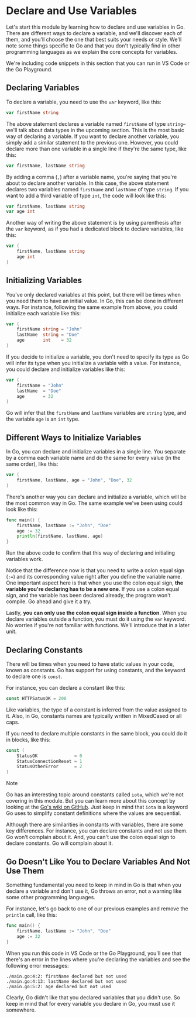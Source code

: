 # Declare and Use Variables

Let's start this module by learning how to declare and use variables in Go. There are different ways to declare a variable, and we'll discover each of them, and you'll choose the one that best suits your needs or style. We'll note some things specific to Go and that you don't typically find in other programming languages as we explain the core concepts for variables.

We're including code snippets in this section that you can run in VS Code or the Go Playground.

## Declaring Variables

To declare a variable, you need to use the `var` keyword, like this:

```go
var firstName string
```

The above statement declares a variable named `firstName` of type `string`–we'll talk about data types in the upcoming section. This is the most basic way of declaring a variable. If you want to declare another variable, you simply add a similar statement to the previous one. However, you could declare more than one variable in a single line if they're the same type, like this:

```go
var firstName, lastName string
```

By adding a comma (`,`) after a variable name, you're saying that you're about to declare another variable. In this case, the above statement declares two variables named `firstName` and `lastName` of type `string`. If you want to add a third variable of type `int`, the code will look like this:

```go
var firstName, lastName string
var age int
```

Another way of writing the above statement is by using parenthesis after the `var` keyword, as if you had a dedicated block to declare variables, like this:

```go
var (
    firstName, lastName string
    age int
)
```

## Initializing Variables

You've only declared variables at this point, but there will be times when you need them to have an initial value. In Go, this can be done in different ways. For instance, following the same example from above, you could initialize each variable like this:

```go
var (
    firstName string = "John"
    lastName  string = "Doe"
    age       int    = 32
)
```

If you decide to initialize a variable, you don't need to specify its type as Go will infer its type when you initialize a variable with a value. For instance, you could declare and initialize variables like this:

```go
var (
    firstName = "John"
    lastName  = "Doe"
    age       = 32
)
```

Go will infer that the `firstName` and `lastName` variables are `string` type, and the variable `age` is an `int` type.

## Different Ways to Initialize Variables

In Go, you can declare and initialize variables in a single line. You separate by a comma each variable name and do the same for every value (in the same order), like this:

```go
var (
    firstName, lastName, age = "John", "Doe", 32
)
```

There's another way you can declare and initialize a variable, which will be the most common way in Go. The same example we've been using could look like this:

```go
func main() {
    firstName, lastName := "John", "Doe"
    age := 32
    println(firstName, lastName, age)
}
```

Run the above code to confirm that this way of declaring and initialing variables work.

Notice that the difference now is that you need to write a colon equal sign (`:=`) and its corresponding value right after you define the variable name. One important aspect here is that when you use the colon equal sign, **the variable you're declaring has to be a new one**. If you use a colon equal sign, and the variable has been declared already, the program won't compile. Go ahead and give it a try.

Lastly, **you can only use the colon equal sign inside a function**. When you declare variables outside a function, you must do it using the `var` keyword. No worries if you're not familiar with functions. We'll introduce that in a later unit.

## Declaring Constants

There will be times when you need to have static values in your code, known as constants. Go has support for using constants, and the keyword to declare one is `const`.

For instance, you can declare a constant like this:

```go
const HTTPSatusOK = 200
```

Like variables, the type of a constant is inferred from the value assigned to it. Also, in Go, constants names are typically written in MixedCased or all caps.

If you need to declare multiple constants in the same block, you could do it in blocks, like this:

```go
const (
    StatusOK              = 0
    StatusConnectionReset = 1
    StatusOtherError      = 2
)
```

> [!NOTE]
> Go has an interesting topic around constants called `iota`, which we're not covering in this module. But you can learn more about this concept by looking at the [Go's wiki on GitHub](https://github.com/golang/go/wiki/Iota). Just keep in mind that `iota` is a keyword Go uses to simplify constant definitions where the values are sequential.

Although there are similarities in constants with variables, there are some key differences. For instance, you can declare constants and not use them. Go won't complain about it. And, you can't use the colon equal sign to declare constants. Go will complain about it.

## Go Doesn't Like You to Declare Variables And Not Use Them

Something fundamental you need to keep in mind in Go is that when you declare a variable and don't use it, Go throws an error, not a warning like some other programming languages.

For instance, let's go back to one of our previous examples and remove the `println` call, like this:

```go
func main() {
    firstName, lastName := "John", "Doe"
    age := 32
}
```

When you run this code in VS Code or the Go Playground, you'll see that there's an error in the lines where you're declaring the variables and see the following error messages:

```output
./main.go:4:2: firstName declared but not used
./main.go:4:13: lastName declared but not used
./main.go:5:2: age declared but not used
```

Clearly, Go didn't like that you declared variables that you didn't use. So keep in mind that for every variable you declare in Go, you must use it somewhere.